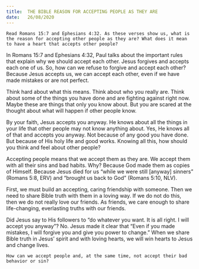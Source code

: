 ```yaml
---
title:  THE BIBLE REASON FOR ACCEPTING PEOPLE AS THEY ARE
date:   26/08/2020
---
```


`Read Romans 15:7 and Ephesians 4:32. As these verses show us, what is the reason for accepting other people as they are? What does it mean to have a heart that accepts other people?`

In Romans 15:7 and Ephesians 4:32, Paul talks about the important rules that explain why we should accept each other. Jesus forgives and accepts each one of us. So, how can we refuse to forgive and accept each other? Because Jesus accepts us, we can accept each other, even if we have made mistakes or are not perfect.

Think hard about what this means. Think about who you really are. Think about some of the things you have done and are fighting against right now. Maybe these are things that only you know about. But you are scared at the thought about what will happen if other people know.

By your faith, Jesus accepts you anyway. He knows  about all the things in your life that other people may not know anything about. Yes, He knows all of that and accepts you anyway. Not because of any good you have done. But because of His holy life and good works. Knowing all this, how should you think and feel about other people?

Accepting people means that we accept them as they are. We accept them with all their sins and bad habits. Why? Because God made them as copies of Himself. Because Jesus died for us “while we were still [anyway] sinners” (Romans 5:8, ERV) and “brought us back to God” (Romans 5:10, NLV).

First, we must build an accepting, caring friendship with someone. Then we need to share Bible truth with them in a loving way. If we do not do this, then we do not really love our friends. As friends, we care enough to share life-changing, everlasting truths with our friends.

Did Jesus say to His followers to “do whatever you want. It is all right. I will accept you anyway”? No. Jesus made it clear that “Even if you made mistakes, I will forgive you and give you power to change.” When we share Bible truth in Jesus’ spirit and with loving hearts, we will win hearts to Jesus and change lives.

`How can we accept people and, at the same time, not accept their bad behavior or sin?`
